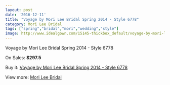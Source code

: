 ```yaml
---
layout: post
date: '2016-12-11'
title: "Voyage by Mori Lee Bridal Spring 2014 - Style 6778"
category: Mori Lee Bridal
tags: ["spring","bridal","mori","wedding","style"]
image: http://www.idealgown.com/15145-thickbox_default/voyage-by-mori-lee-bridal-spring-2014-style-6778.jpg
---
```

Voyage by Mori Lee Bridal Spring 2014 - Style 6778

On Sales: **$297.5**
<a href="https://www.idealgown.com/en/mori-lee-bridal/6073-voyage-by-mori-lee-bridal-spring-2014-style-6778.html"><amp-img layout="responsive" width="600" height="600" src="//www.idealgown.com/15145-thickbox_default/voyage-by-mori-lee-bridal-spring-2014-style-6778.jpg" alt="Voyage by Mori Lee Bridal Spring 2014 - Style 6778 0" /></a>
<a href="https://www.idealgown.com/en/mori-lee-bridal/6073-voyage-by-mori-lee-bridal-spring-2014-style-6778.html"><amp-img layout="responsive" width="600" height="600" src="//www.idealgown.com/15148-thickbox_default/voyage-by-mori-lee-bridal-spring-2014-style-6778.jpg" alt="Voyage by Mori Lee Bridal Spring 2014 - Style 6778 1" /></a>
<a href="https://www.idealgown.com/en/mori-lee-bridal/6073-voyage-by-mori-lee-bridal-spring-2014-style-6778.html"><amp-img layout="responsive" width="600" height="600" src="//www.idealgown.com/15147-thickbox_default/voyage-by-mori-lee-bridal-spring-2014-style-6778.jpg" alt="Voyage by Mori Lee Bridal Spring 2014 - Style 6778 2" /></a>
<a href="https://www.idealgown.com/en/mori-lee-bridal/6073-voyage-by-mori-lee-bridal-spring-2014-style-6778.html"><amp-img layout="responsive" width="600" height="600" src="//www.idealgown.com/15146-thickbox_default/voyage-by-mori-lee-bridal-spring-2014-style-6778.jpg" alt="Voyage by Mori Lee Bridal Spring 2014 - Style 6778 3" /></a>

Buy it: [Voyage by Mori Lee Bridal Spring 2014 - Style 6778](https://www.idealgown.com/en/mori-lee-bridal/6073-voyage-by-mori-lee-bridal-spring-2014-style-6778.html "Voyage by Mori Lee Bridal Spring 2014 - Style 6778")

View more: [Mori Lee Bridal](https://www.idealgown.com/en/90-mori-lee-bridal "Mori Lee Bridal")